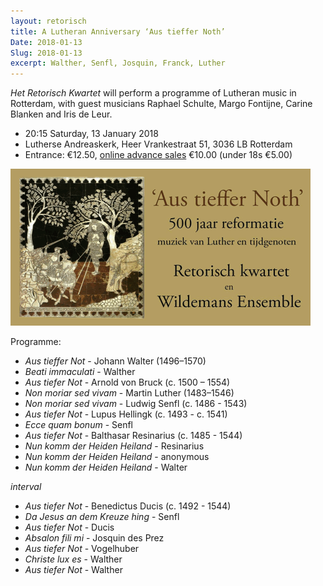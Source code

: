 ```yaml
---
layout: retorisch
title: A Lutheran Anniversary ‘Aus tieffer Noth’
Date: 2018-01-13
Slug: 2018-01-13
excerpt: Walther, Senfl, Josquin, Franck, Luther
---
```


_Het Retorisch Kwartet_ will perform a programme of Lutheran music in Rotterdam, with guest musicians Raphael Schulte, Margo Fontijne, Carine Blanken and Iris de Leur.

* 20:15 Saturday, 13 January 2018
* Lutherse Andreaskerk, Heer Vrankestraat 51, 3036 LB Rotterdam
* Entrance: €12.50, [online advance sales](https://retorisch.avayo.nl/) €10.00 (under 18s €5.00)

![Flyer](image/2018-01-13-flyer.png)

Programme:

* _Aus tieffer Not_ - Johann Walter (1496–1570)
* _Beati immaculati_ - Walther
* _Aus tiefer Not_ - Arnold von Bruck (c. 1500 – 1554)
* _Non moriar sed vivam_ - Martin Luther (1483–1546)
* _Non moriar sed vivam_ - Ludwig Senfl (c. 1486 - 1543)
* _Aus tiefer Not_ - Lupus Hellingk (c. 1493 - c. 1541)
* _Ecce quam bonum_ - Senfl
* _Aus tiefer Not_ - Balthasar Resinarius (c. 1485 - 1544)
* _Nun komm der Heiden Heiland_ - Resinarius
* _Nun komm der Heiden Heiland_ - anonymous
* _Nun komm der Heiden Heiland_ - Walter

_interval_

* _Aus tiefer Not_ - Benedictus Ducis (c. 1492 - 1544)
* _Da Jesus an dem Kreuze hing_ - Senfl
* _Aus tiefer Not_ - Ducis
* _Absalon fili mi_ - Josquin des Prez
* _Aus tiefer Not_ - Vogelhuber
* _Christe lux es_ - Walther
* _Aus tiefer Not_ - Walther
